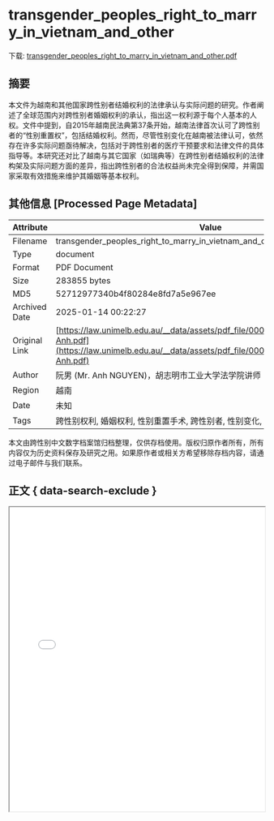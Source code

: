 # transgender_peoples_right_to_marry_in_vietnam_and_other

<!-- tcd_download_link -->
下载: [transgender_peoples_right_to_marry_in_vietnam_and_other.pdf](transgender_peoples_right_to_marry_in_vietnam_and_other.pdf)
<!-- tcd_download_link_end -->

## 摘要

<!-- tcd_abstract -->
本文件为越南和其他国家跨性别者结婚权利的法律承认与实际问题的研究。作者阐述了全球范围内对跨性别者婚姻权利的承认，指出这一权利源于每个人基本的人权。文件中提到，自2015年越南民法典第37条开始，越南法律首次认可了跨性别者的“性别重置权”，包括结婚权利。然而，尽管性别变化在越南被法律认可，依然存在许多实际问题亟待解决，包括对于跨性别者的医疗干预要求和法律文件的具体指导等。本研究还对比了越南与其它国家（如瑞典等）在跨性别者结婚权利的法律构架及实际问题方面的差异，指出跨性别者的合法权益尚未完全得到保障，并需国家采取有效措施来维护其婚姻等基本权利。

<!-- tcd_abstract_end -->

## 其他信息 [Processed Page Metadata]

| Attribute       | Value                                  |
|-----------------|----------------------------------------|
| Filename        | transgender_peoples_right_to_marry_in_vietnam_and_other.pdf                             |
| Type            | document                                 |
| Format          | PDF Document                               |
| Size            | 283855 bytes                           |
| MD5             | 52712977340b4f80284e8fd7a5e967ee                                  |
| Archived Date   | 2025-01-14 00:22:27                             |
| Original Link   | [https://law.unimelb.edu.au/__data/assets/pdf_file/0005/3966287/Nguyen_The-Anh.pdf](https://law.unimelb.edu.au/__data/assets/pdf_file/0005/3966287/Nguyen_The-Anh.pdf)                         |
| Author          | 阮男 (Mr. Anh NGUYEN)，胡志明市工业大学法学院讲师                               |
| Region          | 越南                               |
| Date            | 未知                                 |
| Tags            | 跨性别权利, 婚姻权利, 性别重置手术, 跨性别者, 性别变化, 法律政策, 越南, 国际比较                                 |

本文由跨性别中文数字档案馆归档整理，仅供存档使用。版权归原作者所有，所有内容仅为历史资料保存及研究之用。如果原作者或相关方希望移除存档内容，请通过电子邮件与我们联系。

## 正文 { data-search-exclude }

<!-- tcd_main_text -->
<iframe src="../transgender_peoples_right_to_marry_in_vietnam_and_other.pdf" width="100%" height="600px">
    <p>无法显示PDF，请下载查看。</p>
</iframe>
<!-- tcd_main_text_end -->

